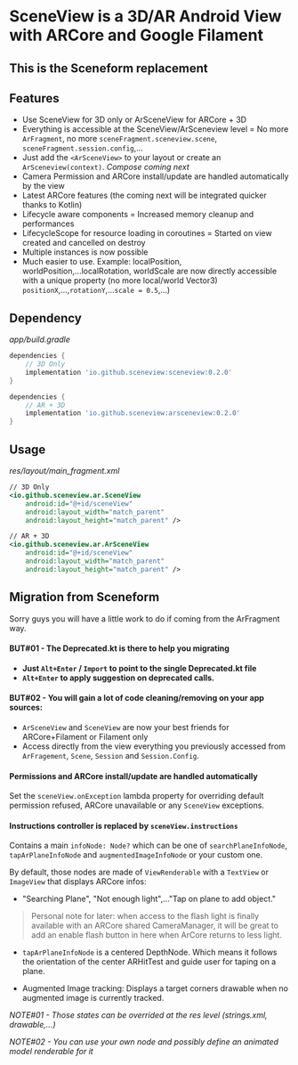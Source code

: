 # SceneView is a 3D/AR Android View with ARCore and Google Filament

## This is the Sceneform replacement

## Features

- Use SceneView for 3D only or ArSceneView for ARCore + 3D
- Everything is accessible at the SceneView/ArSceneview level = No more `ArFragment`, no more `sceneFragment.sceneview.scene`, `sceneFragment.session.config`,...
- Just add the `<ArSceneView>` to your layout or create an `ArSceneview(context)`. *Compose coming next*
- Camera Permission and ARCore install/update are handled automatically by the view
- Latest ARCore features (the coming next will be integrated quicker thanks to Kotlin)
- Lifecycle aware components = Increased memory cleanup and performances
- LifecycleScope for resource loading in coroutines = Started on view created and cancelled on destroy
- Multiple instances is now possible
- Much easier to use. Example: localPosition, worldPosition,...localRotation, worldScale are now directly accessible with a unique property (no more local/world Vector3) `positionX`,...,`rotationY`,...`scale = 0.5`,...)

## Dependency

*app/build.gradle*
```gradle
dependencies {
    // 3D Only
    implementation 'io.github.sceneview:sceneview:0.2.0'
}
```

```gradle
dependencies {
    // AR + 3D
    implementation 'io.github.sceneview:arsceneview:0.2.0'
}
```

## Usage

*res/layout/main_fragment.xml*
```xml
// 3D Only
<io.github.sceneview.ar.SceneView
    android:id="@+id/sceneView"
    android:layout_width="match_parent"
    android:layout_height="match_parent" />
```


```xml
// AR + 3D
<io.github.sceneview.ar.ArSceneView
    android:id="@+id/sceneView"
    android:layout_width="match_parent"
    android:layout_height="match_parent" />
```

## Migration from Sceneform

Sorry guys you will have a little work to do if coming from the ArFragment way.

#### BUT#01 - The Deprecated.kt is there to help you migrating

- **Just `Alt+Enter` / `Import` to point to the single Deprecated.kt file**
- **`Alt+Enter` to apply suggestion on deprecated calls.**

#### BUT#02 - You will gain a lot of code cleaning/removing on your app sources:

- `ArSceneView` and `SceneView` are now your best friends for ARCore+Filament or Filament only
- Access directly from the view everything you previously accessed from `ArFragement`, `Scene`, `Session` and `Session.Config`.

#### Permissions and ARCore install/update are handled automatically 
Set the `sceneView.onException` lambda property for overriding default permission refused, ARCore unavailable or any `SceneView` exceptions.

#### Instructions controller is replaced by `sceneView.instructions`
Contains a main `infoNode: Node?` which can be one of `searchPlaneInfoNode`, `tapArPlaneInfoNode` and `augmentedImageInfoNode` or your custom one.

By default, those nodes are made of `ViewRenderable` with a `TextView` or `ImageView` that displays ARCore infos:

- "Searching Plane", "Not enough light",..."Tap on plane to add object."
> Personal note for later: when access to the flash light is finally available with an ARCore shared CameraManager, it will be great to add an enable flash button in here when ArCore returns to less light.

- `tapArPlaneInfoNode` is a centered DepthNode. Which means it follows the orientation of the center ARHitTest and guide user for taping on a plane.

- Augmented Image tracking: Displays a target corners drawable when no augmented image is currently tracked.


*NOTE#01 - Those states can be overrided at the res level (strings.xml, drawable,...)*

*NOTE#02 - You can use your own node and possibly define an animated model renderable for it*
